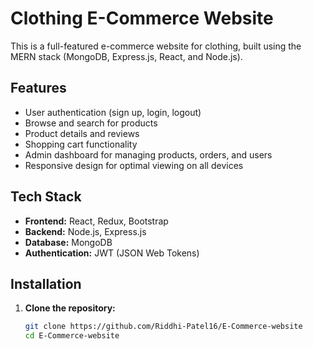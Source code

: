 # Clothing E-Commerce Website

This is a full-featured e-commerce website for clothing, built using the MERN stack (MongoDB, Express.js, React, and Node.js).

## Features

- User authentication (sign up, login, logout)
- Browse and search for products
- Product details and reviews
- Shopping cart functionality
- Admin dashboard for managing products, orders, and users
- Responsive design for optimal viewing on all devices

## Tech Stack

- **Frontend:** React, Redux, Bootstrap
- **Backend:** Node.js, Express.js
- **Database:** MongoDB
- **Authentication:** JWT (JSON Web Tokens)

## Installation

1. **Clone the repository:**

   ```bash
   git clone https://github.com/Riddhi-Patel16/E-Commerce-website
   cd E-Commerce-website

